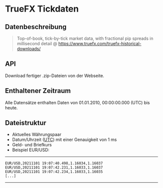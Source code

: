 # TrueFX Tickdaten

## Datenbeschreibung

> Top-of-book, tick-by-tick market data, with fractional pip spreads in millisecond detail
>@ https://www.truefx.com/truefx-historical-downloads/


## API

Download fertiger .zip-Dateien von der Webseite.

## Enthaltener Zeitraum

Alle Datensätze enthalten Daten von 01.01.2010, 00:00:00.000 (UTC) bis heute.

## Dateistruktur
- Aktuelles Währungspaar
- Datum/Uhrzeit ([UTC](https://de.wikipedia.org/wiki/Koordinierte_Weltzeit)) mit einer Genauigkeit von 1 ms
- Geld- und Briefkurs
- Beispiel EUR/USD:

---
    EUR/USD,20211101 19:07:40.498,1.16034,1.16037
    EUR/USD,20211101 19:07:42.231,1.16033,1.16037
    EUR/USD,20211101 19:07:42.234,1.16033,1.16035
	[...]
---
